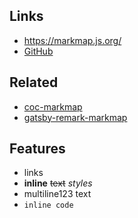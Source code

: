 ## Links
- <https://markmap.js.org/>
- [GitHub](https://github.com/gera2ld/markmap)
## Related
- [coc-markmap](https://github.com/gera2ld/coc-markmap)
- [gatsby-remark-markmap](https://github.com/gera2ld/gatsby-remark-markmap)
## Features
- links
- **inline** ~~text~~ *styles*
- multiline123
  text 
- `inline code`
